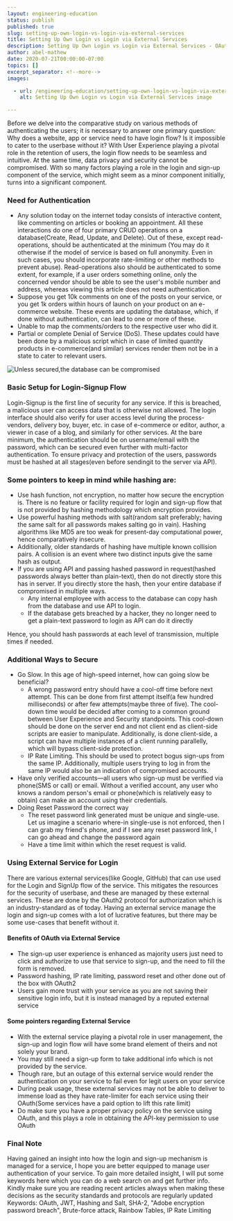 ```yaml
---
layout: engineering-education
status: publish
published: true
slug: setting-up-own-login-vs-login-via-external-services
title: Setting Up Own Login vs Login via External Services
description: Setting Up Own Login vs Login via External Services - OAuth, JWT, Hashing and Salt, Brute-force attack, Rainbow Tables, IP Rate Limiting.
author: abel-mathew
date: 2020-07-21T00:00:00-07:00
topics: []
excerpt_separator: <!--more-->
images:

  - url: /engineering-education/setting-up-own-login-vs-login-via-external-services/hero.jpg
    alt: Setting Up Own Login vs Login via External Services image

---
```

Before we delve into the comparative study on various methods of authenticating the users; it is necessary to answer one primary question: Why does a website, app or service need to have login flow? Is it impossible to cater to the userbase without it? With User Experience playing a pivotal role in the retention of users, the login flow needs to be seamless and intuitive. At the same time, data privacy and security cannot be compromised. With so many factors playing a role in the login and sign-up component of the service, which might seem as a minor component initially, turns into a significant component.
<!--more-->

### Need for Authentication
* Any solution today on the internet today consists of interactive content, like commenting on articles or booking an appointment. All these interactions do one of four primary CRUD operations on a database(Create, Read, Update, and Delete). Out of these, except read-operations, should be authenticated at the minimum (You may do it otherwise if the model of service is based on full anonymity. Even in such cases, you should incorporate rate-limiting or other methods to prevent abuse). Read-operations also should be authenticated to some extent, for example, if a user orders something online, only the concerned vendor should be able to see the user's mobile number and address, whereas viewing this article does not need authentication.
* Suppose you get 10k comments on one of the posts on your service, or you get 1k orders within hours of launch on your product on an e-commerce website. These events are updating the database, which, if done without authentication, can lead to one or more of these.
* Unable to map the comments/orders to the respective user who did it.
* Partial or complete Denial of Service (DoS). These updates could have been done by a malicious script which in case of limited quantity products in e-commerce(and similar) services render them not be in a state to cater to relevant users.

![Unless secured,the database can be compromised](/engineering-education/setting-up-own-login-vs-login-via-external-services/hacker-stealing-representation.jpg)

### Basic Setup for Login-Signup Flow
 Login-Signup is the first line of security for any service. If this is breached, a malicious user can access data that is otherwise not allowed. The login interface should also verify for user access level during the process- vendors, delivery boy, buyer, etc. in case of e-commerce or editor, author, a viewer in case of a blog, and similarly for other services. At the bare minimum, the authentication should be on username/email with the password, which can be secured even further with multi-factor authentication. To ensure privacy and protection of the users, passwords must be hashed at all stages(even before sendingit to the server via API).

### Some pointers to keep in mind while hashing are:
* Use hash function, not encryption, no matter how secure the encryption is. There is no feature or facility required for login and sign-up flow that is not provided by hashing methodology which encryption provides.
* Use powerful hashing methods with salt(random salt preferably; having the same salt for all passwords makes salting go in vain). Hashing algorithms like MD5 are too weak for present-day computational power, hence comparatively insecure.
* Additionally, older standards of hashing have multiple known collision pairs. A collision is an event where two distinct inputs give the same hash as output.
* If you are using API and passing hashed password in request(hashed passwords always better than plain-text), then do not directly store this has in server. If you directly store the hash, then your entire database if compromised in multiple ways.  
  * Any internal employee with access to the database can copy hash from the database and use API to login.
  * If the database gets breached by a hacker, they no longer need to get a plain-text password to login as API can do it directly

 Hence, you should hash passwords at each level of transmission, multiple times if needed.

### Additional Ways to Secure
* Go Slow. In this age of high-speed internet, how can going slow be beneficial?
  * A wrong password entry should have a cool-off time before next attempt. This can be done from first attempt itself(a few hundred milliseconds) or after few attempts(maybe three of five). The cool-down time would be decided after coming to a common ground between User Experience and Security standpoints. This cool-down should be done on the server end and not client end as client-side scripts are easier to manipulate. Additionally, is done client-side, a script can have multiple instances of a client running parallelly, which will bypass client-side protection.
  * IP Rate Limiting. This should be used to protect bogus sign-ups from the same IP. Additionally, multiple users trying to log in from the same IP would also be an indication of compromised accounts.
* Have only verified accounts—all users who sign-up must be verified via phone(SMS or call) or email. Without a verified account, any user who knows a random person's email or phone(which is relatively easy to obtain) can make an account using their credentials.
* Doing Reset Password the correct way
  * The reset password link generated must be unique and single-use. Let us imagine a scenario where-in single-use is not enforced, then I can grab my friend's phone, and if I see any reset password link, I can go ahead and change the password again
  * Have a time limit within which the reset request is valid.

### Using External Service for Login
There are various external services(like Google, GitHub) that can use used for the Login and SignUp flow of the service. This mitigates the resources for the security of userbase, and these are managed by these external services. These are done by the OAuth2 protocol for authorization which is an industry-standard as of today. Having an external service manage the login and sign-up comes with a lot of lucrative features, but there may be some use-cases that benefit without it.

#### Benefits of OAuth via External Service
* The sign-up user experience is enhanced as majority users just need to click and authorize to use that service to sign-up, and the need to fill the form is removed.
* Password hashing, IP rate limiting, password reset and other done out of the box with OAuth2
* Users gain more trust with your service as you are not saving their sensitive login info, but it is instead managed by a reputed external service

#### Some pointers regarding External Service
* With the external service playing a pivotal role in user management, the sign-up and login flow will have some brand element of theirs and not solely your brand.
* You may still need a sign-up form to take additional info which is not provided by the service.
* Though rare, but an outage of this external service would render the authentication on your service to fail even for legit users on your service
* During peak usage, these external services may not be able to deliver to immense load as they have rate-limiter for each service using their OAuth(Some services have a paid option to lift this rate limit)
* Do make sure you have a proper privacy policy on the service using OAuth, and this plays a role in obtaining the API-key permission to use OAuth

### Final Note
Having gained an insight into how the login and sign-up mechanism is managed for a service, I hope you are better equipped to manage user authentication of your service. To gain more detailed insight, I will put some keywords here which you can do a web search on and get further info. Kindly make sure you are reading recent articles always when making these decisions as the security standards and protocols are regularly updated
Keywords: OAuth, JWT, Hashing and Salt, SHA-2, "Adobe encryption password breach", Brute-force attack, Rainbow Tables, IP Rate Limiting
